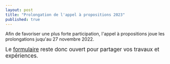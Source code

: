 ```yaml
---
layout: post
title: "Prolongation de l'appel à propositions 2023"
published: true
---
```


Afin de favoriser une plus forte participation, l'appel à propositions joue les prolongations juqu'au 27 novembre 2022.

<span style="font-size:larger;">Le [formulaire](https://sondage.osgeo.asso.fr/index.php/863591) reste donc ouvert pour partager vos travaux et expériences.</span>
